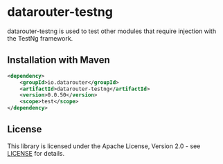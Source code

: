 # datarouter-testng

datarouter-testng is used to test other modules that require injection with the TestNg framework.

## Installation with Maven

```xml
<dependency>
	<groupId>io.datarouter</groupId>
	<artifactId>datarouter-testng</artifactId>
	<version>0.0.50</version>
	<scope>test</scope>
</dependency>
```

## License

This library is licensed under the Apache License, Version 2.0 - see [LICENSE](../LICENSE) for details.
